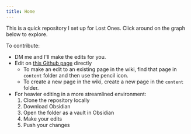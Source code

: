 ```yaml
---
title: Home
---
```

This is a quick repository I set up for Lost Ones. Click around on the graph below to explore. 

To contribute:
- DM me and I'll make the edits for you.
- Edit on [this Github page](https://github.com/Vihaan3/Lost-Ones-Wiki/tree/v4/content) directly
	- To make an edit to an existing page in the wiki, find that page in `content` folder and then use the pencil icon. 
	- To create a new page in the wiki, create a new page in the `content` folder. 
- For heavier editing in a more streamlined environment:
	1. Clone the repository locally
	2. Download Obsidian
	3. Open the folder as a vault in Obsidian
	4. Make your edits
	5. Push your changes